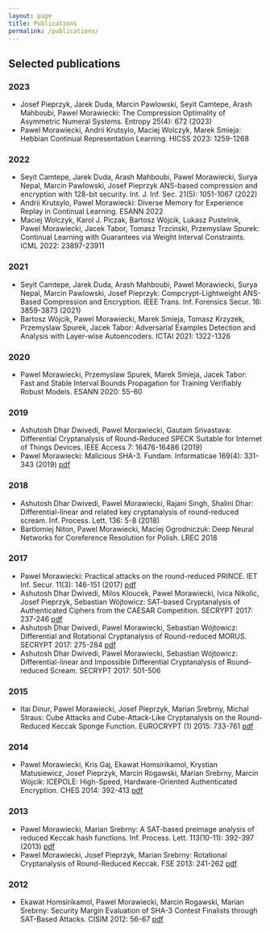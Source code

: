 ```yaml
---
layout: page
title: Publications
permalink: /publications/
---
```





## Selected publications

### 2023
* Josef Pieprzyk, Jarek Duda, Marcin Pawlowski, Seyit Camtepe, Arash Mahboubi, Pawel Morawiecki: The Compression Optimality of Asymmetric Numeral Systems. Entropy 25(4): 672 (2023)
* Pawel Morawiecki, Andrii Krutsylo, Maciej Wolczyk, Marek Smieja: Hebbian Continual Representation Learning. HICSS 2023: 1259-1268

### 2022  
* Seyit Camtepe, Jarek Duda, Arash Mahboubi, Pawel Morawiecki, Surya Nepal, Marcin Pawlowski, Josef Pieprzyk ANS-based compression and encryption with 128-bit security. Int. J. Inf. Sec. 21(5): 1051-1067 (2022)
* Andrii Krutsylo, Pawel Morawiecki: Diverse Memory for Experience Replay in Continual Learning. ESANN 2022
* Maciej Wolczyk, Karol J. Piczak, Bartosz Wójcik, Lukasz Pustelnik, Pawel Morawiecki, Jacek Tabor, Tomasz Trzcinski, Przemyslaw Spurek:
Continual Learning with Guarantees via Weight Interval Constraints. ICML 2022: 23897-23911

### 2021
* Seyit Camtepe, Jarek Duda, Arash Mahboubi, Pawel Morawiecki, Surya Nepal, Marcin Pawlowski, Josef Pieprzyk:
Compcrypt-Lightweight ANS-Based Compression and Encryption. IEEE Trans. Inf. Forensics Secur. 16: 3859-3873 (2021)
* Bartosz Wójcik, Pawel Morawiecki, Marek Smieja, Tomasz Krzyzek, Przemyslaw Spurek, Jacek Tabor:
Adversarial Examples Detection and Analysis with Layer-wise Autoencoders. ICTAI 2021: 1322-1326

### 2020
* Pawel Morawiecki, Przemyslaw Spurek, Marek Smieja, Jacek Tabor:
Fast and Stable Interval Bounds Propagation for Training Verifiably Robust Models. ESANN 2020: 55-60

### 2019
* Ashutosh Dhar Dwivedi, Pawel Morawiecki, Gautam Srivastava:
Differential Cryptanalysis of Round-Reduced SPECK Suitable for Internet of Things Devices. IEEE Access 7: 16476-16486 (2019)
* Pawel Morawiecki: Malicious SHA-3. Fundam. Informaticae 169(4): 331-343 (2019) [pdf](/assets/images/malicious_sha_3.pdf)

### 2018
* Ashutosh Dhar Dwivedi, Pawel Morawiecki, Rajani Singh, Shalini Dhar:
Differential-linear and related key cryptanalysis of round-reduced scream. Inf. Process. Lett. 136: 5-8 (2018)
* Bartlomiej Niton, Pawel Morawiecki, Maciej Ogrodniczuk:
Deep Neural Networks for Coreference Resolution for Polish. LREC 2018

### 2017
* Pawel Morawiecki: Practical attacks on the round-reduced PRINCE. IET Inf. Secur. 11(3): 146-151 (2017) [pdf](/assets/images/PRINCE.pdf)
* Ashutosh Dhar Dwivedi, Milos Kloucek, Pawel Morawiecki, Ivica Nikolic, Josef Pieprzyk, Sebastian Wójtowicz:
SAT-based Cryptanalysis of Authenticated Ciphers from the CAESAR Competition. SECRYPT 2017: 237-246 [pdf](/assets/images/SAT_CAESAR.pdf)
* Ashutosh Dhar Dwivedi, Pawel Morawiecki, Sebastian Wójtowicz:
Differential and Rotational Cryptanalysis of Round-reduced MORUS. SECRYPT 2017: 275-284 [pdf](/assets/images/morus.pdf)
* Ashutosh Dhar Dwivedi, Pawel Morawiecki, Sebastian Wójtowicz:
Differential-linear and Impossible Differential Cryptanalysis of Round-reduced Scream. SECRYPT 2017: 501-506

### 2015
* Itai Dinur, Pawel Morawiecki, Josef Pieprzyk, Marian Srebrny, Michal Straus:
Cube Attacks and Cube-Attack-Like Cryptanalysis on the Round-Reduced Keccak Sponge Function. EUROCRYPT (1) 2015: 733-761 [pdf](/assets/images/eurocrypt.pdf)

### 2014
* Pawel Morawiecki, Kris Gaj, Ekawat Homsirikamol, Krystian Matusiewicz, Josef Pieprzyk, Marcin Rogawski, Marian Srebrny, Marcin Wójcik:
ICEPOLE: High-Speed, Hardware-Oriented Authenticated Encryption. CHES 2014: 392-413 [pdf](/assets/images/icepole.pdf)

### 2013
* Pawel Morawiecki, Marian Srebrny: A SAT-based preimage analysis of reduced Keccak hash functions. Inf. Process. Lett. 113(10-11): 392-397 (2013) [pdf](/assets/images/SAT_keccak.pdf)
* Pawel Morawiecki, Josef Pieprzyk, Marian Srebrny: Rotational Cryptanalysis of Round-Reduced Keccak. FSE 2013: 241-262 [pdf](/assets/images/rotational_FSE.pdf)

### 2012
* Ekawat Homsirikamol, Pawel Morawiecki, Marcin Rogawski, Marian Srebrny:
Security Margin Evaluation of SHA-3 Contest Finalists through SAT-Based Attacks. CISIM 2012: 56-67 [pdf](/assets/images/SAT_finalists.pdf)


